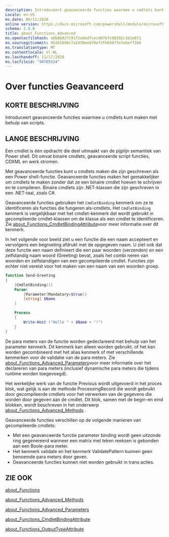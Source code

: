 ```yaml
---
description: Introduceert geavanceerde functies waarmee u cmdlets kunt maken met behulp van scripts.
Locale: en-US
ms.date: 06/11/2020
online version: https://docs.microsoft.com/powershell/module/microsoft.powershell.core/about/about_functions_advanced?view=powershell-7.2&WT.mc_id=ps-gethelp
schema: 2.0.0
title: about_Functions_Advanced
ms.openlocfilehash: a0b8b027c91f2adedfcecd07bfc80392c1b1e071
ms.sourcegitcommit: 95d41698c7a2450eeb70ef2fb6507fe7e6eff3b6
ms.translationtype: MT
ms.contentlocale: nl-NL
ms.lasthandoff: 11/17/2020
ms.locfileid: "94705524"
---
```

# <a name="about-functions-advanced"></a>Over functies Geavanceerd

## <a name="short-description"></a>KORTE BESCHRIJVING
Introduceert geavanceerde functies waarmee u cmdlets kunt maken met behulp van scripts.

## <a name="long-description"></a>LANGE BESCHRIJVING

Een cmdlet is één opdracht die deel uitmaakt van de pijplijn semantiek van Power shell. Dit omvat binaire cmdlets, geavanceerde script functies, CDXML en werk stromen.

Met geavanceerde functies kunt u cmdlets maken die zijn geschreven als een Power shell-functie. Geavanceerde functies maken het gemakkelijker om cmdlets te maken zonder dat ze een binaire cmdlet hoeven te schrijven en te compileren. Binaire cmdlets zijn .NET-klassen die zijn geschreven in een .NET-taal, zoals C#.

Geavanceerde functies gebruiken het `CmdletBinding` kenmerk om ze te identificeren als functies die fungeren als-cmdlets. Het `CmdletBinding` kenmerk is vergelijkbaar met het cmdlet-kenmerk dat wordt gebruikt in gecompileerde cmdlet-klassen om de klasse als een cmdlet te identificeren. Zie [about_Functions_CmdletBindingAttribute](about_Functions_CmdletBindingAttribute.md)voor meer informatie over dit kenmerk.

In het volgende voor beeld ziet u een functie die een naam accepteert en vervolgens een begroeting afdrukt met de opgegeven naam. U ziet ook dat deze functie een naam definieert die een paar woorden (verzenden) en een zelfstandig naam woord (Greeting) bevat, zoals het combi neren van woorden en zelfstandigen van een gecompileerde cmdlet. Functies zijn echter niet vereist voor het maken van een naam van een woorden groep.

```powershell
function Send-Greeting
{
    [CmdletBinding()]
    Param(
        [Parameter(Mandatory=$true)]
        [string] $Name
    )

    Process
    {
        Write-Host ("Hello " + $Name + "!")
    }
}
```

De para meters van de functie worden gedeclareerd met behulp van het parameter kenmerk.
Dit kenmerk kan alleen worden gebruikt, of het kan worden gecombineerd met het alias kenmerk of met verschillende kenmerken voor de validatie van de para meters. Zie [about_Functions_Advanced_Parameters](about_Functions_Advanced_Parameters.md)voor meer informatie over het declareren van para meters (inclusief dynamische para meters die tijdens runtime worden toegevoegd).

Het werkelijke werk van de functie Previous wordt uitgevoerd in het proces blok, wat gelijk is aan de methode ProcessingRecord die wordt gebruikt door gecompileerde cmdlets voor het verwerken van de gegevens die worden door gegeven aan de cmdlet. Dit blok, samen met de begin-en eind blokken, wordt beschreven in het onderwerp [about_Functions_Advanced_Methods](about_Functions_Advanced_Methods.md) .

Geavanceerde functies verschillen op de volgende manieren van gecompileerde cmdlets:

- Met een geavanceerde functie parameter binding wordt geen uitzonde ring gegenereerd wanneer een matrix met teken reeksen is gebonden aan een Boole-para meter.
- Het kenmerk validate en het kenmerk ValidatePattern kunnen geen benoemde para meters door geven.
- Geavanceerde functies kunnen niet worden gebruikt in trans acties.

## <a name="see-also"></a>ZIE OOK

[about_Functions](about_Functions.md)

[about_Functions_Advanced_Methods](about_Functions_Advanced_Methods.md)

[about_Functions_Advanced_Parameters](about_Functions_Advanced_Parameters.md)

[about_Functions_CmdletBindingAttribute](about_Functions_CmdletBindingAttribute.md)

[about_Functions_OutputTypeAttribute](about_Functions_OutputTypeAttribute.md)
